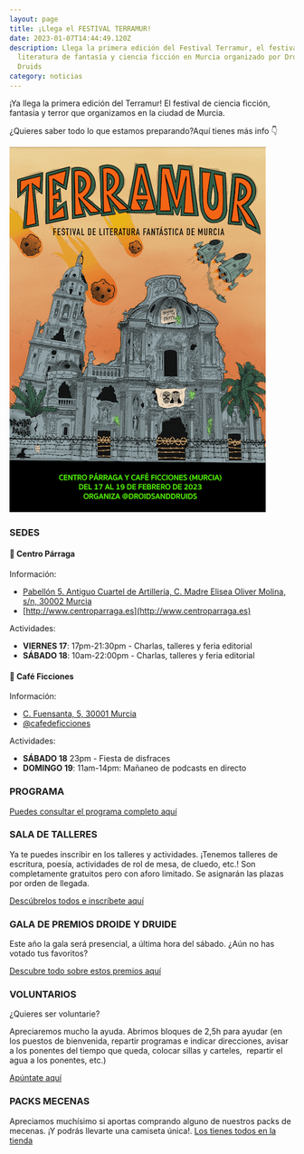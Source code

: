 ```yaml
---
layout: page
title: ¡Llega el FESTIVAL TERRAMUR!
date: 2023-01-07T14:44:49.120Z
description: Llega la primera edición del Festival Terramur, el festival de
  literatura de fantasía y ciencia ficción en Murcia organizado por Droids &
  Druids
category: noticias
---
```


¡Ya llega la primera edición del Terramur! El festival de ciencia ficción, fantasía y terror que organizamos en la ciudad de Murcia. 

¿Quieres saber todo lo que estamos preparando?Aquí tienes más info 👇

![Cartel del Festival Terramur. Ilustración de la Catedral de Murcia en un escenario apocalípico rodeada de meteoritos y naves espaciales, siendo atacada por unas hadas rebeldes](/public/images/tiny.png)

### SEDES

#### 📍 **Centro Párraga**

Información:

* [Pabellón 5. Antiguo Cuartel de Artillería, C. Madre Elisea Oliver Molina, s/n, 30002 Murcia](https://goo.gl/maps/3MQXetbuVa7noLQR9)
* [http://www.centroparraga.es](http://www.centroparraga.es)

Actividades:

* **VIERNES 17**: 17pm-21:30pm - Charlas, talleres y feria editorial
* **SÁBADO 18**: 10am-22:00pm - Charlas, talleres y feria editorial

#### 📍 **Café Ficciones**

Información:

* [C. Fuensanta, 5, 30001 Murcia](https://goo.gl/maps/AjE6XiHANaZp49uG8)
* [@cafedeficciones](https://www.instagram.com/cafedeficciones/)

Actividades:

* **SÁBADO 18** 23pm - Fiesta de disfraces
* **DOMINGO 19**: 11am-14pm: Mañaneo de podcasts en directo


### PROGRAMA

[Puedes consultar el programa completo aquí](/programa-terramur-2023.html)

### SALA DE TALLERES

Ya te puedes inscribir en los talleres y actividades. ¡Tenemos talleres de escritura, poesía, actividades de rol de mesa, de cluedo, etc.! Son completamente gratuitos pero con aforo limitado. Se asignarán las plazas por orden de llegada.

[Descúbrelos todos e inscríbete aquí ](https://forms.gle/JmkgH8GoQpsEskBj6)[](https://forms.gle/JmkgH8GoQpsEskBj6)

### GALA DE PREMIOS DROIDE Y DRUIDE

Este año la gala será presencial, a última hora del sábado. ¿Aún no has votado tus favoritos? 

[Descubre todo sobre estos premios aquí ](https://droidsanddruids.com/noticias/2023/01/05/llegan-los-premios-droide-y-druida-2023.html)[](https://droidsanddruids.com/noticias/2023/01/05/llegan-los-premios-droide-y-druida-2023.html)

### VOLUNTARIOS

¿Quieres ser voluntarie?

Apreciaremos mucho la ayuda. Abrimos bloques de 2,5h para ayudar (en los puestos de bienvenida, repartir programas e indicar direcciones, avisar a los ponentes del tiempo que queda, colocar sillas y carteles,  repartir el agua a los ponentes, etc.)

[Apúntate aquí ](https://forms.gle/b5kX2Mbojyiu5y8o8)[](https://forms.gle/b5kX2Mbojyiu5y8o8)

### PACKS MECENAS

Apreciamos muchísimo si aportas comprando alguno de nuestros packs de mecenas. ¡Y podrás llevarte una camiseta única!. [Los tienes todos en la tienda ](https://droidsanddruids.sumupstore.com/productos)[](https://droidsanddruids.sumupstore.com/productos)